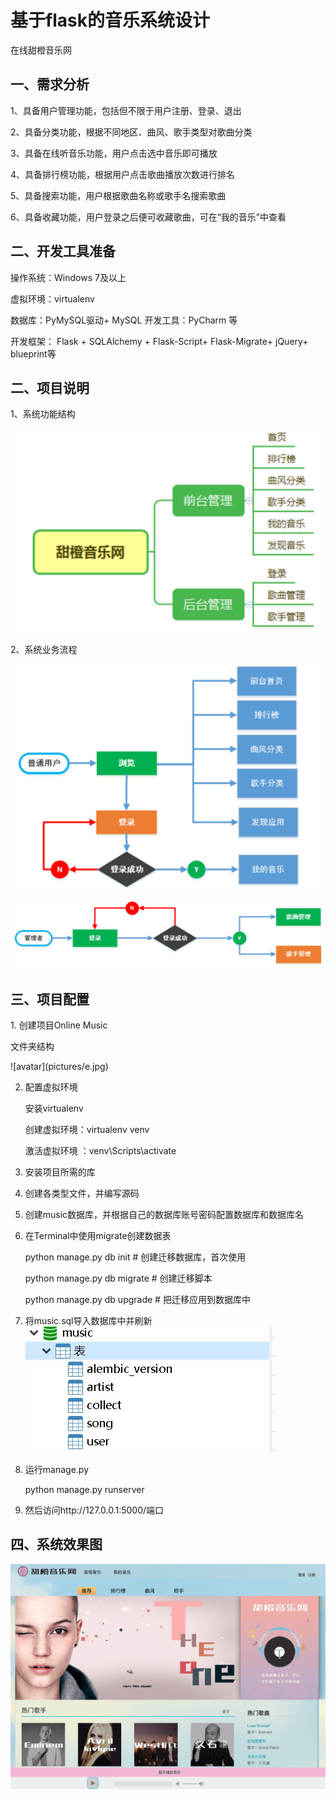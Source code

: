 <h1>基于flask的音乐系统设计</h1>

<p>在线甜橙音乐网</p>

<h2>一、需求分析</h2>

1、具备用户管理功能，包括但不限于用户注册、登录、退出

2、具备分类功能，根据不同地区、曲风、歌手类型对歌曲分类

3、具备在线听音乐功能，用户点击选中音乐即可播放

4、具备排行榜功能，根据用户点击歌曲播放次数进行排名

5、具备搜索功能，用户根据歌曲名称或歌手名搜索歌曲

6、具备收藏功能，用户登录之后便可收藏歌曲，可在“我的音乐”中查看

<h2>二、开发工具准备</h2>

<p>操作系统：Windows 7及以上<p>
 
虚拟环境：virtualenv 

数据库：PyMySQL驱动+ MySQL 开发工具：PyCharm 等 

开发框架： Flask + SQLAlchemy + Flask-Script+ Flask-Migrate+ jQuery+ blueprint等

<h2>二、项目说明</h2>
1、系统功能结构

![avatar](pictures/a.png)

2、系统业务流程

![avatar](pictures/b.png)

![avatar](pictures/c.png)

<h2>三、项目配置</h2>
1. 创建项目Online Music
	<p>文件夹结构</p>
	![avatar](pictures/e.jpg)

2. 配置虚拟环境
	
	安装virtualenv
	
	创建虚拟环境：virtualenv  venv 

	激活虚拟环境 ：venv\Scripts\activate

3. 安装项目所需的库

4. 创建各类型文件，并编写源码

5. 创建music数据库，并根据自己的数据库账号密码配置数据库和数据库名

6. 在Terminal中使用migrate创建数据表
	<p>python manage.py db init  # 创建迁移数据库，首次使用</p>
	<p>python manage.py db migrate # 创建迁移脚本</p> 
	<p>python manage.py db upgrade # 把迁移应用到数据库中</p>

7. 将music.sql导入数据库中并刷新
	![avatar](pictures/f.jpg)

8. 运行manage.py 
	<p>python manage.py runserver</p>
9. 然后访问http://127.0.0.1:5000/端口

<h2>四、系统效果图</h2>
	
![avatar](pictures/d.png)